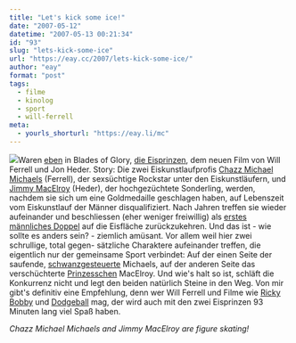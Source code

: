 ```yaml
---
title: "Let's kick some ice!"
date: "2007-05-12"
datetime: "2007-05-13 00:21:34"
id: "93"
slug: "lets-kick-some-ice"
url: "https://eay.cc/2007/lets-kick-some-ice/"
author: "eay"
format: "post"
tags:
  - filme
  - kinolog
  - sport
  - will-ferrell
meta:
  - yourls_shorturl: "https://eay.li/mc"
---
```


![](/uploads/2007/eisprinzen.jpg)Waren [eben](http://twitter.com/Eay/statuses/61673622) in Blades of Glory, [die Eisprinzen](http://www.imdb.com/title/tt0445934/), dem neuen Film von Will Ferrell und Jon Heder. Story: Die zwei Eiskunstlaufprofis [Chazz Michael Michaels](http://outnow.ch/Media/Img/2007/BladesOfGlory/movie.fs/56?w=1400&h=938) (Ferrell), der sexsüchtige Rockstar unter den Eiskunstläufern, und [Jimmy MacElroy](http://outnow.ch/Media/Img/2007/BladesOfGlory/movie.fs/78?w=1400&h=931) (Heder), der hochgezüchtete Sonderling, werden, nachdem sie sich um eine Goldmedaille geschlagen haben, auf Lebenszeit vom Eiskunstlauf der Männer disqualifiziert. Nach Jahren treffen sie wieder aufeinander und beschliessen (eher weniger freiwillig) als [erstes männliches Doppel](http://outnow.ch/Media/Img/2007/BladesOfGlory/movie.fs/20?w=1400&h=933) auf die Eisfläche zurückzukehren. Und das ist - wie sollte es anders sein? - ziemlich amüsant. Vor allem weil hier zwei schrullige, total gegen- sätzliche Charaktere aufeinander treffen, die eigentlich nur der gemeinsame Sport verbindet: Auf der einen Seite der saufende, [schwanzgesteuerte](http://outnow.ch/Media/Img/2007/BladesOfGlory/movie.fs/159?w=1400&h=933) Michaels, auf der anderen Seite das verschüchterte [Prinzesschen](http://outnow.ch/Media/Img/2007/BladesOfGlory/movie.fs/95?w=1400&h=933) MacElroy. Und wie's halt so ist, schläft die Konkurrenz nicht und legt den beiden natürlich Steine in den Weg. Von mir gibt's definitiv eine Empfehlung, denn wer Will Ferrell und Filme wie [Ricky Bobby](http://eay.cc/blog/2006/10/von_ricky_bobby.shtml) und [Dodgeball](http://www.imdb.com/title/tt0364725/) mag, der wird auch mit den zwei Eisprinzen 93 Minuten lang viel Spaß haben.

_Chazz Michael Michaels and Jimmy MacElroy are figure skating!_
